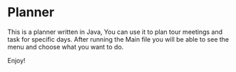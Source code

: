 # Planner

This is a planner written in Java, You can use it to plan tour meetings and task for specific days.
After running the Main file you will be able to see the menu and choose what you want to do.

Enjoy!